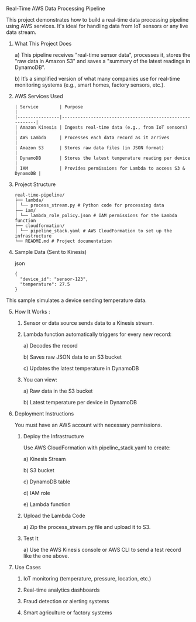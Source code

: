 Real-Time AWS Data Processing Pipeline

This project demonstrates how to build a real-time data processing pipeline using AWS services. It's ideal for handling data from IoT sensors or any live data stream.

1) What This Project Does

   a) This pipeline receives "real-time sensor data", processes it, stores the "raw data in Amazon S3" and saves a "summary of the latest readings in DynamoDB".

   b) It’s a simplified version of what many companies use for real-time monitoring systems (e.g., smart homes, factory sensors, etc.).

2) AWS Services Used

       | Service        | Purpose                                                 |
       |----------------|---------------------------------------------------------|
       | Amazon Kinesis | Ingests real-time data (e.g., from IoT sensors)         |
       | AWS Lambda     | Processes each data record as it arrives                |
       | Amazon S3      | Stores raw data files (in JSON format)                  |
       | DynamoDB       | Stores the latest temperature reading per device        |
       | IAM            | Provides permissions for Lambda to access S3 & DynamoDB |

3) Project Structure

       real-time-pipeline/
       ├── lambda/
       │ └── process_stream.py # Python code for processing data
       ├── iam/
       │ └── lambda_role_policy.json # IAM permissions for the Lambda function
       ├── cloudformation/
       │ └── pipeline_stack.yaml # AWS CloudFormation to set up the infrastructure
       └── README.md # Project documentation

4) Sample Data (Sent to Kinesis)

    json
   
       {
         "device_id": "sensor-123",
         "temperature": 27.5
       }

  This sample simulates a device sending temperature data.

5) How It Works :

   1) Sensor or data source sends data to a Kinesis stream.

   2) Lambda function automatically triggers for every new record:
 
      a) Decodes the record

      b) Saves raw JSON data to an S3 bucket

      c) Updates the latest temperature in DynamoDB

   3) You can view:

      a) Raw data in the S3 bucket

      b) Latest temperature per device in DynamoDB

6) Deployment Instructions

   You must have an AWS account with necessary permissions.

   1) Deploy the Infrastructure

      Use AWS CloudFormation with pipeline_stack.yaml to create:

      a) Kinesis Stream

      b) S3 bucket

      c) DynamoDB table

      d) IAM role

      e) Lambda function 

   2) Upload the Lambda Code

      a) Zip the process_stream.py file and upload it to S3.

   3) Test It

      a) Use the AWS Kinesis console or AWS CLI to send a test record like the one above.

7)  Use Cases

    1) IoT monitoring (temperature, pressure, location, etc.)

    2) Real-time analytics dashboards

    3) Fraud detection or alerting systems

    4) Smart agriculture or factory systems

